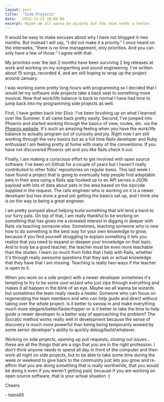 ```yaml
---
layout: post
title:  "Side Projects"
date:   2015-11-21 19:00:00
excerpt: Maybe we all wanna be wizards but the team needs a healer.
---
```


It would be easy to make excuses about why I have not blogged in two months. But instead I will say, "I did not make it a priority." I once heard on the interwebs, "there is no time management, only priorities. And you can only have a few of those." I agree with that.

My priorities over the last 2 months have been surviving 2 big releases at work and working on my songwriting and sound engineering. I've written about 15 songs, recorded 4, and am still hoping to wrap up the project around January.

I was working some pretty long hours with programming so I decided that I would let my software side projects take a back seat to something more musical. Now that work/life balance is back to normal I have had time to jump back into my programming side projects as well.

First, I have gotten back into Elixir. I've been brushing up on what I learned over the Summer. It all came back pretty easily. Second, I've jumped into Phoenix and started working through the basics of view, routes, etc. via the [Phoenix website](http://www.phoenixframework.org/). It's such an amazing feeling when you have the work/life balance to actually program out of curiosity and joy. Right now I am still working through the very basics but as a full time Rails developer and Ruby enthusiast I am feeling pretty at home with many of the conventions. If you have not discovered Phoenix yet and you like Rails check it out.

Finally, I am making a conscious effort to get involved with open source software. I've been on Github for a couple of years but I haven't really contributed to other folks' repositories on regular basis. This last week I have found a project that is going to eventually help people find adoptable pets in their area using a Rails app hooked up to an API serves a JSON payload with lots of data about pets in the area based on the zipcode supplied in the request. The rails engineer who is working on it is a newer developer but has done a great job getting the basics set up, and I think she is on the way to being a great engineer.

I am pretty pumped about helping build something that will lend a hand to our furry pals. On top of that, I am really thankful to be working on something that has given me a renewed interest in digging in deeper with Rails via teaching someone else. Sometimes, teaching someone who is new how to do something is the best way for your own knowledge to grow, because if you find yourself struggling to explain something it lets you realize that you need to expand or deepen your knowledge on that topic. And to truly be a good teacher, the teacher must be even more teachable than the studen. I learn so much from folks that I help with Rails, whether it's through really awesome questions that they ask or actual knowledge that they have that I am missing. Teaching is really two-ways if the teacher is open to it.

When you work on a side project with a newer developer sometimes it's tempting to try to be some cool wizard who just zips through everything and makes it all happen in the blink of an eye. Maybe we all wanna be wizards but sometimes the team really needs a healer. Someone who can focus on regenerating the team members and who can help guide and direct without taking over the whole project. Is it better to swoop in and make everything much more elegant/better/faster/hipper or is it better to take the time to help guide a newer developer to a better way of approaching the problem? The Socratic method works really well in development because the sense of discovery is much more powerful than being being temporarily wowed by some senior developer's ability to quickly debug/build/whatever.

Working on side projects, opening up pull requests, closing out issues... these are all the things that are a sign that you are in the right profession. I don't think anyone needs to spend all day in front of the computer and then work all night on side projects, but to be able to take some time during the week or weekend to give back to the community just lets you grow and re-affirm that you are doing something that is really worthwhile, that you would be doing it even if you weren't getting paid, because if you are working on open source software, that is your actual situation :)

Cheers

\- hetre85
